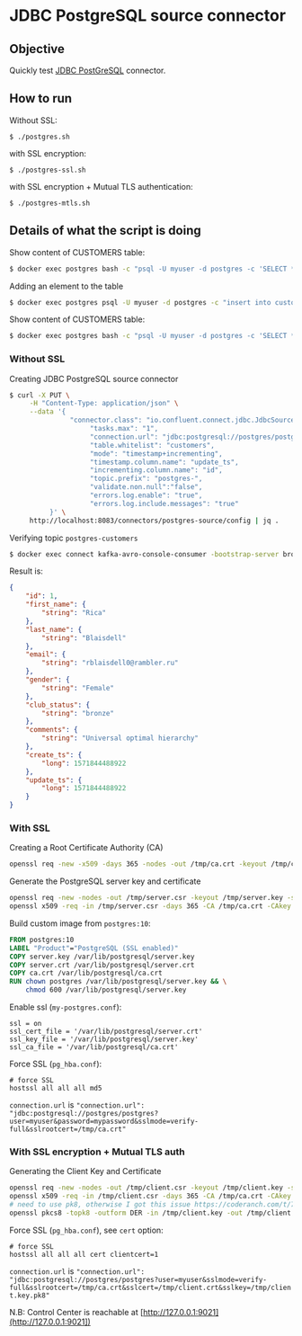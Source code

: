 # JDBC PostgreSQL source connector



## Objective

Quickly test [JDBC PostGreSQL](https://docs.confluent.io/current/connect/kafka-connect-jdbc/source-connector/index.html#kconnect-long-jdbc-source-connector) connector.


## How to run

Without SSL:

```
$ ./postgres.sh
```

with SSL encryption:

```
$ ./postgres-ssl.sh
```

with SSL encryption + Mutual TLS authentication:

```
$ ./postgres-mtls.sh
```
## Details of what the script is doing

Show content of CUSTOMERS table:

```bash
$ docker exec postgres bash -c "psql -U myuser -d postgres -c 'SELECT * FROM CUSTOMERS'"
```

Adding an element to the table

```bash
$ docker exec postgres psql -U myuser -d postgres -c "insert into customers (id, first_name, last_name, email, gender, comments) values (21, 'Bernardo', 'Dudman', 'bdudmanb@lulu.com', 'Male', 'Robust bandwidth-monitored budgetary management');"
```


Show content of CUSTOMERS table:

```bash
$ docker exec postgres bash -c "psql -U myuser -d postgres -c 'SELECT * FROM CUSTOMERS'"
```

### Without SSL

Creating JDBC PostgreSQL source connector

```bash
$ curl -X PUT \
     -H "Content-Type: application/json" \
     --data '{
               "connector.class": "io.confluent.connect.jdbc.JdbcSourceConnector",
                    "tasks.max": "1",
                    "connection.url": "jdbc:postgresql://postgres/postgres?user=myuser&password=mypassword&ssl=false",
                    "table.whitelist": "customers",
                    "mode": "timestamp+incrementing",
                    "timestamp.column.name": "update_ts",
                    "incrementing.column.name": "id",
                    "topic.prefix": "postgres-",
                    "validate.non.null":"false",
                    "errors.log.enable": "true",
                    "errors.log.include.messages": "true"
          }' \
     http://localhost:8083/connectors/postgres-source/config | jq .
```

Verifying topic `postgres-customers`

```bash
$ docker exec connect kafka-avro-console-consumer -bootstrap-server broker:9092 --property schema.registry.url=http://schema-registry:8081 --topic postgres-customers --from-beginning --max-messages 5
```

Result is:

```json
{
    "id": 1,
    "first_name": {
        "string": "Rica"
    },
    "last_name": {
        "string": "Blaisdell"
    },
    "email": {
        "string": "rblaisdell0@rambler.ru"
    },
    "gender": {
        "string": "Female"
    },
    "club_status": {
        "string": "bronze"
    },
    "comments": {
        "string": "Universal optimal hierarchy"
    },
    "create_ts": {
        "long": 1571844488922
    },
    "update_ts": {
        "long": 1571844488922
    }
}
```

### With SSL

Creating a Root Certificate Authority (CA)

```bash
openssl req -new -x509 -days 365 -nodes -out /tmp/ca.crt -keyout /tmp/ca.key -subj "/CN=root-ca"
```

Generate the PostgreSQL server key and certificate

```bash
openssl req -new -nodes -out /tmp/server.csr -keyout /tmp/server.key -subj "/CN=postgres"
openssl x509 -req -in /tmp/server.csr -days 365 -CA /tmp/ca.crt -CAkey /tmp/ca.key -CAcreateserial -out /tmp/server.crt
```

Build custom image from `postgres:10`:

```dockerfile
FROM postgres:10
LABEL "Product"="PostgreSQL (SSL enabled)"
COPY server.key /var/lib/postgresql/server.key
COPY server.crt /var/lib/postgresql/server.crt
COPY ca.crt /var/lib/postgresql/ca.crt
RUN chown postgres /var/lib/postgresql/server.key && \
    chmod 600 /var/lib/postgresql/server.key
```

Enable ssl (`my-postgres.conf`):

```
ssl = on
ssl_cert_file = '/var/lib/postgresql/server.crt'
ssl_key_file = '/var/lib/postgresql/server.key'
ssl_ca_file = '/var/lib/postgresql/ca.crt'
```

Force SSL (`pg_hba.conf`):

```
# force SSL
hostssl all all all md5
```

`connection.url` is `"connection.url": "jdbc:postgresql://postgres/postgres?user=myuser&password=mypassword&sslmode=verify-full&sslrootcert=/tmp/ca.crt"`

### With SSL encryption + Mutual TLS auth

Generating the Client Key and Certificate

```bash
openssl req -new -nodes -out /tmp/client.csr -keyout /tmp/client.key -subj "/CN=myuser"
openssl x509 -req -in /tmp/client.csr -days 365 -CA /tmp/ca.crt -CAkey /tmp/ca.key -CAcreateserial -out /tmp/client.crt
# need to use pk8, otherwise I got this issue https://coderanch.com/t/706596/databases/Connection-string-ssl-client-certificate
openssl pkcs8 -topk8 -outform DER -in /tmp/client.key -out /tmp/client.key.pk8 -nocrypt
```

Force SSL (`pg_hba.conf`), see `cert` option:

```
# force SSL
hostssl all all all cert clientcert=1
```

`connection.url` is `"connection.url": "jdbc:postgresql://postgres/postgres?user=myuser&sslmode=verify-full&sslrootcert=/tmp/ca.crt&sslcert=/tmp/client.crt&sslkey=/tmp/client.key.pk8"`

N.B: Control Center is reachable at [http://127.0.0.1:9021](http://127.0.0.1:9021])
